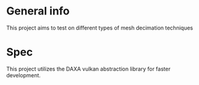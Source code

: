 # General info

This project aims to test on different types of mesh decimation techniques

# Spec

This project utilizes the DAXA vulkan abstraction library for faster development.

